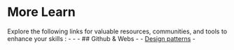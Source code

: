 # More Learn

Explore the following links for valuable resources, communities, and tools to enhance your skills : -
	-
	- ## Github & Webs
		-
		- [Design patterns](https://github.com/torokmark/design_patterns_in_typescript)
	-